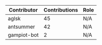 | Contributor | Contributions | Role |
| ------------ | -------------- | ---- |
| aglsk | 45 | N/A |
| antsummer | 42 | N/A |
| gampiot-bot | 2 | N/A |
